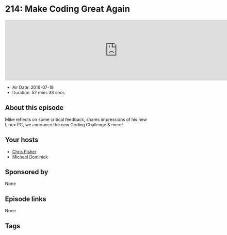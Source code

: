 # 214: Make Coding Great Again

<iframe src="https://player.fireside.fm/v2/MLf2ZzhC+hQTRJeok?theme=dark" width="740" height="200" frameborder="0" scrolling="no"></iframe>

* Air Date: 2016-07-18
* Duration: 52 mins 33 secs

## About this episode

Mike reflects on some critical feedback, shares impressions of his new Linux PC, we announce the new Coding Challenge & more!

## Your hosts
* [Chris Fisher](https://coder.show/hosts/chrislas)
* [Michael Dominick](https://coder.show/hosts/michael)

## Sponsored by

None



## Episode links

None



## Tags

